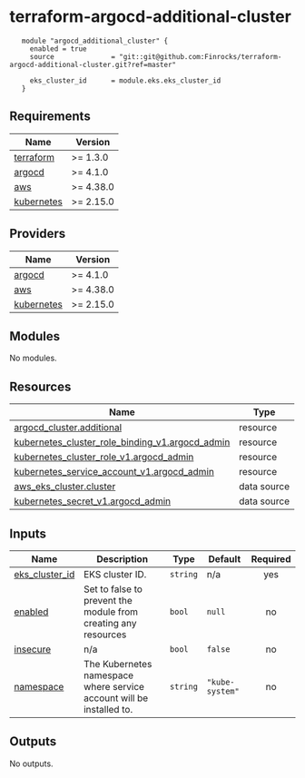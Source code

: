 # terraform-argocd-additional-cluster

```hcl
   module "argocd_additional_cluster" {
     enabled = true
     source              = "git::git@github.com:Finrocks/terraform-argocd-additional-cluster.git?ref=master"
     
     eks_cluster_id      = module.eks.eks_cluster_id
   }   
```


<!-- BEGIN_TF_DOCS -->
## Requirements

| Name | Version |
|------|---------|
| <a name="requirement_terraform"></a> [terraform](#requirement\_terraform) | >= 1.3.0 |
| <a name="requirement_argocd"></a> [argocd](#requirement\_argocd) | >= 4.1.0 |
| <a name="requirement_aws"></a> [aws](#requirement\_aws) | >= 4.38.0 |
| <a name="requirement_kubernetes"></a> [kubernetes](#requirement\_kubernetes) | >= 2.15.0 |

## Providers

| Name | Version |
|------|---------|
| <a name="provider_argocd"></a> [argocd](#provider\_argocd) | >= 4.1.0 |
| <a name="provider_aws"></a> [aws](#provider\_aws) | >= 4.38.0 |
| <a name="provider_kubernetes"></a> [kubernetes](#provider\_kubernetes) | >= 2.15.0 |

## Modules

No modules.

## Resources

| Name | Type |
|------|------|
| [argocd_cluster.additional](https://registry.terraform.io/providers/oboukili/argocd/latest/docs/resources/cluster) | resource |
| [kubernetes_cluster_role_binding_v1.argocd_admin](https://registry.terraform.io/providers/hashicorp/kubernetes/latest/docs/resources/cluster_role_binding_v1) | resource |
| [kubernetes_cluster_role_v1.argocd_admin](https://registry.terraform.io/providers/hashicorp/kubernetes/latest/docs/resources/cluster_role_v1) | resource |
| [kubernetes_service_account_v1.argocd_admin](https://registry.terraform.io/providers/hashicorp/kubernetes/latest/docs/resources/service_account_v1) | resource |
| [aws_eks_cluster.cluster](https://registry.terraform.io/providers/hashicorp/aws/latest/docs/data-sources/eks_cluster) | data source |
| [kubernetes_secret_v1.argocd_admin](https://registry.terraform.io/providers/hashicorp/kubernetes/latest/docs/data-sources/secret_v1) | data source |

## Inputs

| Name | Description | Type | Default | Required |
|------|-------------|------|---------|:--------:|
| <a name="input_eks_cluster_id"></a> [eks\_cluster\_id](#input\_eks\_cluster\_id) | EKS cluster ID. | `string` | n/a | yes |
| <a name="input_enabled"></a> [enabled](#input\_enabled) | Set to false to prevent the module from creating any resources | `bool` | `null` | no |
| <a name="input_insecure"></a> [insecure](#input\_insecure) | n/a | `bool` | `false` | no |
| <a name="input_namespace"></a> [namespace](#input\_namespace) | The Kubernetes namespace where service account will be installed to. | `string` | `"kube-system"` | no |

## Outputs

No outputs.
<!-- END_TF_DOCS -->
